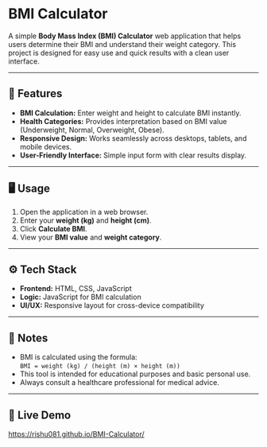 # BMI Calculator

A simple **Body Mass Index (BMI) Calculator** web application that helps users determine their BMI and understand their weight category. This project is designed for easy use and quick results with a clean user interface.

---

## 🌟 Features

- **BMI Calculation:** Enter weight and height to calculate BMI instantly.  
- **Health Categories:** Provides interpretation based on BMI value (Underweight, Normal, Overweight, Obese).  
- **Responsive Design:** Works seamlessly across desktops, tablets, and mobile devices.  
- **User-Friendly Interface:** Simple input form with clear results display.

---

## 🖥️ Usage

1. Open the application in a web browser.  
2. Enter your **weight (kg)** and **height (cm)**.  
3. Click **Calculate BMI**.  
4. View your **BMI value** and **weight category**.  

---

## ⚙️ Tech Stack

- **Frontend:** HTML, CSS, JavaScript  
- **Logic:** JavaScript for BMI calculation  
- **UI/UX:** Responsive layout for cross-device compatibility  

---

## 📌 Notes

- BMI is calculated using the formula:  
  `BMI = weight (kg) / (height (m) × height (m))`  
- This tool is intended for educational purposes and basic personal use.  
- Always consult a healthcare professional for medical advice.  

---

## 🔗 Live Demo

https://rishu081.github.io/BMI-Calculator/
